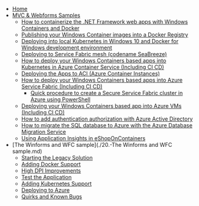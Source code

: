 * [Home](./home.md)
* [MVC & Webforms Samples](./01.-Tour-on-eShopModernizing-apps-implementation-code.md)
  * [How to containerize the .NET Framework web apps with Windows Containers and Docker](./02.-How-to-containerize-the-.NET-Framework-web-apps-with-Windows-Containers-and-Docker.md)
  * [Publishing your Windows Container images into a Docker Registry](./03.-Publishing-your-Windows-Container-images-into-a-Docker-Registry.md)
  * [Deploying into local Kubernetes in Windows 10 and Docker for Windows development environment](./04.-Deploying-into-local-Kubernetes-in-Windows-10-and-Docker-for-Windows-development-environment.md)
  * [Deploying to Service Fabric mesh (codename SeaBreeze)](./04.-Deploying-to-Service-Fabric-mesh-(codename-SeaBreeze).md)
  * [How to deploy your Windows Containers based apps into Kubernetes in Azure Container Service (Including CI CD)](./04.-How-to-deploy-your-Windows-Containers-based-apps-into-Kubernetes-in-Azure-Container-Service-(Including-CI-CD).md)
  * [Deploying the Apps to ACI (Azure Container Instances)](./05.-Deploying-the-Apps-to-ACI-(Azure-Container-Instances).md)
  * [How to deploy your Windows Containers based apps into Azure Service Fabric (Including CI CD)](./05.-How-to-deploy-your-Windows-Containers-based-apps-into-Azure-Service-Fabric-(Including-CI-CD).md)
    * [Quick procedure to create a Secure Service Fabric cluster in Azure using PowerShell](05.1-Quick-procedure-to-create-a-Secure-Service-Fabric-cluster-in-Azure-using-PowerShell.md)
  * [Deploying your Windows Containers based app into Azure VMs (Including CI CD)](./06.-Deploying-your-Windows-Containers-based-app-into-Azure-VMs-(Including-CI-CD).md)
  * [How to add authentication authorization with Azure Active Directory](./09.-How-to-add-authentication-authorization-with-Azure-Active-Directory.md)
  * [How to migrate the SQL database to Azure with the Azure Database Migration Service](./10.-How-to-migrate-the-SQL-database-to-Azure-with-the-Azure-Database-Migration-Service.md)
  * [Using Application Insights in eShopOnContainers](./14.-Using-Application-Insights-in-eShopOnContainers.md)
* [The Winforms and WFC sample](./20.-The Winforms and WFC sample.md)
  * [Starting the Legacy Solution](./21.-Starting-the-Legacy-Solution.md)
  * [Adding Docker Support](./22.-Adding-Docker-Support.md)
  * [High DPI Improvements](./23.-High-DPI-Improvements.md)
  * [Test the Application](./24.-Test-the-Application.md)
  * [Adding Kubernetes Support](./25.-Adding-Kubernetes-Support.md)
  * [Deploying to Azure](26.-Deploying-to-Azure.md)
  * [Quirks and Known Bugs](27.-Quirks-and-Known-Bugs.md)
